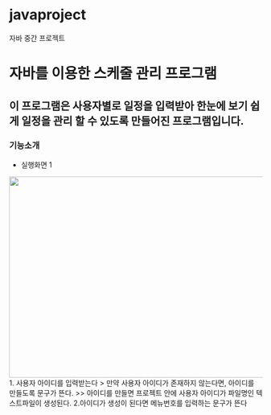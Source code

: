 # javaproject
자바 중간 프로젝트

# 자바를 이용한 스케줄 관리 프로그램

이 프로그램은 사용자별로 일정을 입력받아 한눈에 보기 쉽게 일정을 관리 할 수 있도록 만들어진 프로그램입니다.
-----------
### 기능소개
+ 실행화면 1
<img src = "https://github.com/user-attachments/assets/1546d964-649d-4c9c-a50f-19a916de77c6" width = "800" height="400"/>
1. 사용자 아이디를 입력받는다
> 만약 사용자 아이디가 존재하지 않는다면, 아이디를 만들도록 문구가 뜬다.
>> 아이디를 만들면 프로젝트 안에 사용자 아이디가 파일명인 텍스트파일이 생성된다.
2.아이디가 생성이 된다면 메뉴번호를 입력하는 문구가 뜬다
